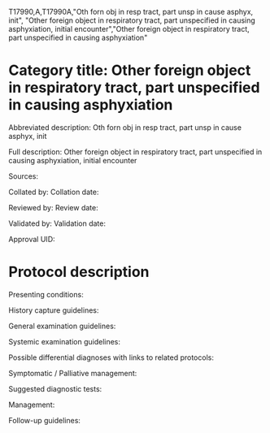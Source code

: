T17990,A,T17990A,"Oth forn obj in resp tract, part unsp in cause asphyx, init", "Other foreign object in respiratory tract, part unspecified in causing asphyxiation, initial encounter","Other foreign object in respiratory tract, part unspecified in causing asphyxiation"
# Category title: Other foreign object in respiratory tract, part unspecified in causing asphyxiation

Abbreviated description: Oth forn obj in resp tract, part unsp in cause asphyx, init

Full description: Other foreign object in respiratory tract, part unspecified in causing asphyxiation, initial encounter

Sources:

Collated by:
Collation date:

Reviewed by:
Review date:

Validated by:
Validation date:

Approval UID:

# Protocol description

Presenting conditions:

History capture guidelines:

General examination guidelines:

Systemic examination guidelines:

Possible differential diagnoses with links to related protocols:

Symptomatic / Palliative management:

Suggested diagnostic tests:

Management:

Follow-up guidelines:
